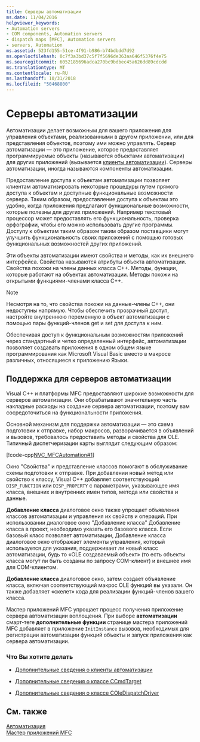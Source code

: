 ```yaml
---
title: Серверы автоматизации
ms.date: 11/04/2016
helpviewer_keywords:
- Automation servers
- COM components, Automation servers
- dispatch maps [MFC], Automation servers
- servers, Automation
ms.assetid: 523fd155-51ce-4f91-b986-b74bdbdd7d92
ms.openlocfilehash: 0c7f3a3bd37c5f7f5696de363aa646f5376f4e75
ms.sourcegitcommit: 6052185696adca270bc9bdbec45a626dd89cdcdd
ms.translationtype: MT
ms.contentlocale: ru-RU
ms.lasthandoff: 10/31/2018
ms.locfileid: "50468800"
---
```

# <a name="automation-servers"></a>Серверы автоматизации

Автоматизации делает возможным для вашего приложения для управления объектами, реализованными в другом приложении, или для представления объектов, поэтому ими можно управлять. Сервер автоматизации — это приложение, которое предоставляет программируемые объекты (называются объектами автоматизации) для других приложений (вызывается [клиенты автоматизации](../mfc/automation-clients.md)). Серверы автоматизации, иногда называются компоненты автоматизации.

Предоставление доступа к объектам автоматизации позволяет клиентам автоматизировать некоторые процедуры путем прямого доступа к объектам и доступные функциональные возможности сервера. Таким образом, предоставление доступа к объектам это удобно, когда приложения предлагают функциональные возможности, которые полезны для других приложений. Например текстовый процессор может предоставлять его функциональность, проверка орфографии, чтобы его можно использовать другие программы. Доступу к объектам таким образом таким образом поставщики могут улучшить функциональность своих приложений с помощью готовых функциональных возможностей других приложений.

Эти объекты автоматизации имеют свойства и методы, как их внешнего интерфейса. Свойства называются атрибуты объекта автоматизации. Свойства похожи на члены данных класса C++. Методы, функции, которые работают на объектах автоматизации. Методы похожи на открытыми функциями-членами класса C++.

> [!NOTE]
>  Несмотря на то, что свойства похожи на данные-члены C++, они недоступны напрямую. Чтобы обеспечить прозрачный доступ, настройте внутреннюю переменную в объект автоматизации с помощью пары функций-членов get и set для доступа к ним.

Обеспечивая доступ к функциональным возможностям приложений через стандартный и четко определенный интерфейс, автоматизации позволяет создавать приложения в одном общем языке программирования как Microsoft Visual Basic вместо в макросе различных, относящиеся к приложению Языки.

##  <a name="_core_support_for_automation_servers"></a> Поддержка для серверов автоматизации

Visual C++ и платформы MFC предоставляют широкие возможности для серверов автоматизации. Они обрабатывают значительную часть накладные расходы на создание сервера автоматизации, поэтому вам сосредоточиться на функциональности приложения.

Основной механизм для поддержки автоматизации — это схема подготовки к отправке, набор макросов, разворачивается в объявлений и вызовов, требовалось предоставить методы и свойства для OLE. Типичный диспетчеризации карты выглядит следующим образом:

[!code-cpp[NVC_MFCAutomation#1](../mfc/codesnippet/cpp/automation-servers_1.cpp)]

Окно "Свойства" и представление классов помогают в обслуживание схемы подготовки к отправке. При добавлении новый метод или свойство к классу, Visual C++ добавляет соответствующий `DISP_FUNCTION` или `DISP_PROPERTY` с параметрами, указывающее имя класса, внешних и внутренних имен типов, метода или свойства и данные.

**Добавление класса** диалоговое окно также упрощает объявления классов автоматизации и управления их свойств и операций. При использовании диалоговое окно "Добавление класса" Добавление класса в проект, необходимо указать его базового класса. Если базовый класс позволяет автоматизации, Добавление класса диалоговое окно отображает элементы управления, который используется для указания, поддерживает ли новый класс автоматизации, будь то «OLE создаваемый объект» (то есть объекты класса могут ли быть созданы по запросу COM-клиент) и внешнее имя для COM-клиентом.

**Добавление класса** диалоговое окно, затем создает объявление класса, включая соответствующий макрос OLE функций вы указали. Он также добавляет «скелет» кода для реализации функций-членов вашего класса.

Мастер приложений MFC упрощает процесс получения приложение сервера автоматизации воплощения. При выборе **автоматизации** смарт-теге **дополнительные функции** странице мастера приложений MFC добавляет в приложение `InitInstance` вызовов, необходимых для регистрации автоматизации функций объекты и запуск приложения как сервера автоматизации.

### <a name="what-do-you-want-to-do"></a>Что Вы хотите делать

- [Дополнительные сведения о клиенты автоматизации](../mfc/automation-clients.md)

- [Дополнительные сведения о классе CCmdTarget](../mfc/reference/ccmdtarget-class.md)

- [Дополнительные сведения о классе COleDispatchDriver](../mfc/reference/coledispatchdriver-class.md)

## <a name="see-also"></a>См. также

[Автоматизация](../mfc/automation.md)<br/>
[Мастер приложений MFC](../mfc/reference/mfc-application-wizard.md)


